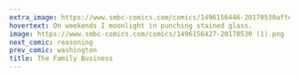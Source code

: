 ```yaml
---
extra_image: https://www.smbc-comics.com/comics/1496156446-20170530after (1).png
hovertext: On weekends I moonlight in punching stained glass.
image: https://www.smbc-comics.com/comics/1496156427-20170530 (1).png
next_comic: reasoning
prev_comic: washington
title: The Family Business
---
```


